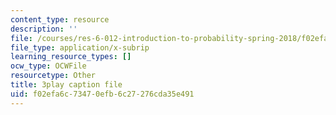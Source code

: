 ```yaml
---
content_type: resource
description: ''
file: /courses/res-6-012-introduction-to-probability-spring-2018/f02efa6c73470efb6c27276cda35e491_NInNhFm046w.srt
file_type: application/x-subrip
learning_resource_types: []
ocw_type: OCWFile
resourcetype: Other
title: 3play caption file
uid: f02efa6c-7347-0efb-6c27-276cda35e491
---
```

